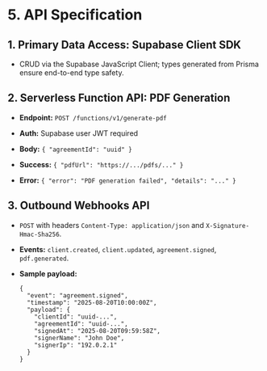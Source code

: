 # **5. API Specification**

## **1. Primary Data Access: Supabase Client SDK**

- CRUD via the Supabase JavaScript Client; types generated from Prisma ensure end-to-end type safety.
    

## **2. Serverless Function API: PDF Generation**

- **Endpoint:** `POST /functions/v1/generate-pdf`
    
- **Auth:** Supabase user JWT required
    
- **Body:** `{ "agreementId": "uuid" }`
    
- **Success:** `{ "pdfUrl": "https://.../pdfs/..." }`
    
- **Error:** `{ "error": "PDF generation failed", "details": "..." }`
    

## **3. Outbound Webhooks API**

- `POST` with headers `Content-Type: application/json` and `X-Signature-Hmac-Sha256`.
    
- **Events:** `client.created`, `client.updated`, `agreement.signed`, `pdf.generated`.
    
- **Sample payload:**
    
    ```
    {
      "event": "agreement.signed",
      "timestamp": "2025-08-20T10:00:00Z",
      "payload": {
        "clientId": "uuid-...",
        "agreementId": "uuid-...",
        "signedAt": "2025-08-20T09:59:58Z",
        "signerName": "John Doe",
        "signerIp": "192.0.2.1"
      }
    }
    ```
    
